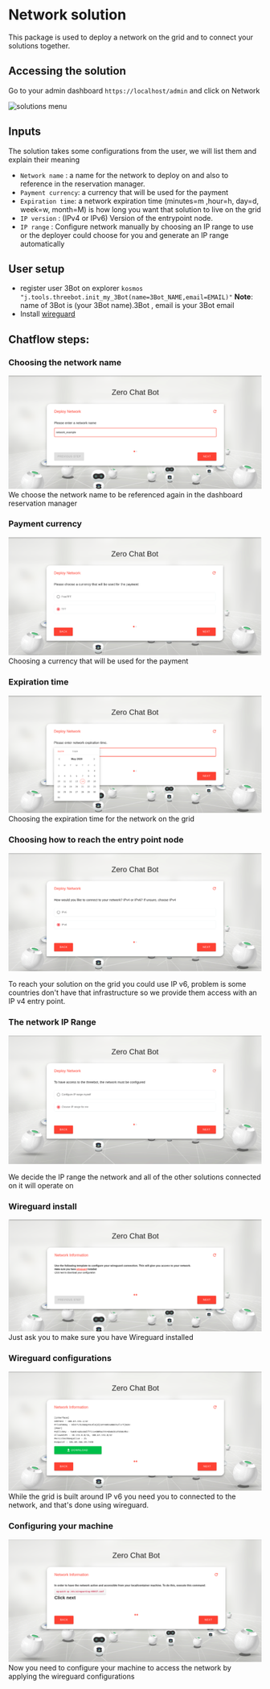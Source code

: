 # Network solution

This package is used to deploy a network on the grid and to connect your solutions together.

## Accessing the solution

Go to your admin dashboard `https://localhost/admin` and click on Network

![solutions menu](adminmenu.png)


## Inputs

The solution takes some configurations from the user, we will list them and explain their meaning
- `Network name` : a name for the network to deploy on and also to reference in the reservation manager.
- `Payment currency`: a currency that will be used for the payment
- `Expiration time`: a network expiration time (minutes=m ,hour=h, day=d, week=w, month=M) is how long you want that solution to live on the grid
- `IP version` : (IPv4 or IPv6) Version of the entrypoint node.
- `IP range` : Configure network manually by choosing an IP range to use or the deployer could choose for you and generate an IP range automatically



## User setup

- register user 3Bot on explorer `kosmos "j.tools.threebot.init_my_3Bot(name=3Bot_NAME,email=EMAIL)"` **Note**: name of 3Bot is (your 3Bot name).3Bot , email is your 3Bot email
- Install [wireguard](https://www.wireguard.com/install/)


## Chatflow steps:

### Choosing the network name

![Step1](./img/network1.png)
We choose the network name to be referenced again in the dashboard reservation manager

### Payment currency
![Step2](./img/network2.png)
Choosing a currency that will be used for the payment

### Expiration time
![Step3](./img/network3.png)
Choosing the expiration time for the network on the grid

### Choosing how to reach the entry point node
![Step4](./img/network4.png)

To reach your solution on the grid you could use IP v6, problem is some countries don't have that infrastructure so we provide them access with an IP v4 entry point.

### The network IP Range
![Step5](./img/network5.png)

We decide the IP range the network and all of the other solutions connected on it will operate on

### Wireguard install
![Step6](./img/network6.png)
Just ask you to make sure you have Wireguard installed

### Wireguard configurations
![Step7](./img/network7.png)
While the grid is built around IP v6 you need you to connected to the network, and that's done using wireguard.

### Configuring your machine
![Step8](./img/network8.png)
Now you need to configure your machine to access the network by applying the wireguard configurations
